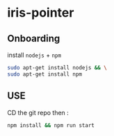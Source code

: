 # iris-pointer
## Onboarding

install `nodejs` + `npm` 

```bash
sudo apt-get install nodejs && \
sudo apt-get install npm 
```
## USE
CD the git repo then :
```bash
npm install && npm run start 
```
